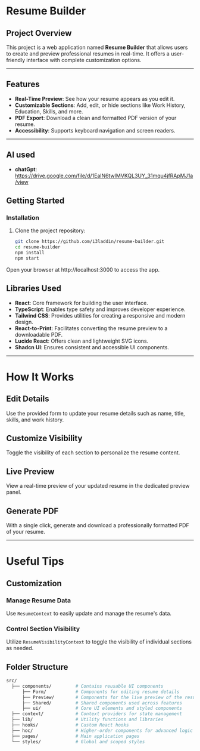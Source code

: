 # Resume Builder

## Project Overview
This project is a web application named **Resume Builder** that allows users to create and preview professional resumes in real-time. It offers a user-friendly interface with complete customization options.

---

## Features
- **Real-Time Preview**: See how your resume appears as you edit it.
- **Customizable Sections**: Add, edit, or hide sections like Work History, Education, Skills, and more.
- **PDF Export**: Download a clean and formatted PDF version of your resume.
- **Accessibility**: Supports keyboard navigation and screen readers.

---

## AI used 
- **chatGpt**: https://drive.google.com/file/d/1EalN6twIMVKQL3UY_31mqu4jfRApMJ1a/view

## Getting Started

### Installation
1. Clone the project repository:
   ```bash
   git clone https://github.com/i3laddin/resume-builder.git
   cd resume-builder
   npm install
   npm start
Open your browser at http://localhost:3000 to access the app.



  
  ## Libraries Used

- **React**: Core framework for building the user interface.
- **TypeScript**: Enables type safety and improves developer experience.
- **Tailwind CSS**: Provides utilities for creating a responsive and modern design.
- **React-to-Print**: Facilitates converting the resume preview to a downloadable PDF.
- **Lucide React**: Offers clean and lightweight SVG icons.
- **Shadcn UI**: Ensures consistent and accessible UI components.

---

# How It Works

## Edit Details
Use the provided form to update your resume details such as name, title, skills, and work history.

## Customize Visibility
Toggle the visibility of each section to personalize the resume content.

## Live Preview
View a real-time preview of your updated resume in the dedicated preview panel.

## Generate PDF
With a single click, generate and download a professionally formatted PDF of your resume.

---

# Useful Tips

## Customization

### Manage Resume Data
Use `ResumeContext` to easily update and manage the resume's data.

### Control Section Visibility
Utilize `ResumeVisibilityContext` to toggle the visibility of individual sections as needed.



## Folder Structure

```bash 
src/
  ├── components/         # Contains reusable UI components
      ├── Form/           # Components for editing resume details
      ├── Preview/        # Components for the live preview of the resume
      ├── Shared/         # Shared components used across features
      ├── ui/             # Core UI elements and styled components
  ├── context/            # Context providers for state management
  ├── lib/                # Utility functions and libraries
  ├── hooks/              # Custom React hooks
  ├── hoc/                # Higher-order components for advanced logic
  ├── pages/              # Main application pages
  └── styles/             # Global and scoped styles
  
  
  
